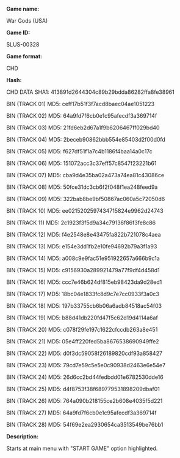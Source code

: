 **Game name:**

War Gods (USA)

**Game ID:**

SLUS-00328

**Game format:**

CHD

**Hash:**

CHD DATA SHA1: 413891d2644304c89b29bdda86282ffa8fe38961

BIN (TRACK 01) MD5: ceff17b51f3f7acd8baec04ae1051223

BIN (TRACK 02) MD5: 64a9fd7f6cb0e1c95afecdf3a369714f

BIN (TRACK 03) MD5: 21fd6eb2d67a1f9b6206467ff029bd40

BIN (TRACK 04) MD5: 2beceb90862bbb554e85403d2f00d0fd

BIN (TRACK 05) MD5: f627df51f1a7c4b1186f4baa14a0c17c

BIN (TRACK 06) MD5: 151072acc3c37eff57c8547f23221b61

BIN (TRACK 07) MD5: cba9d4e35ba02a473a74ea81c43086ce

BIN (TRACK 08) MD5: 50fce31dc3cb6f2f048f1ea248feed9a

BIN (TRACK 09) MD5: 322bab8be9bf50867ac060a5c72050d6

BIN (TRACK 10) MD5: ee0215202597434715824e9962d24743

BIN (TRACK 11) MD5: 2c1923f3f5d9a34c79136f86f3fe8c86

BIN (TRACK 12) MD5: f4e2548e8e43475fa822b721078c4aea

BIN (TRACK 13) MD5: e154e3dd1fb2e10fe94692b79a3f1a93

BIN (TRACK 14) MD5: a008c9e9fac51e951922657a666b9c1a

BIN (TRACK 15) MD5: c9156930a289921479a77f9df4d458d1

BIN (TRACK 16) MD5: ccc7e46b624df815eb98423da9d28ed1

BIN (TRACK 17) MD5: 18bc04e1833fc8d9c7e7cc0933f3a0c3

BIN (TRACK 18) MD5: 197b33755cb6b06a6adb84518ac54f03

BIN (TRACK 19) MD5: b88d41db220fd47f5c62d19d4114a6af

BIN (TRACK 20) MD5: c078f29fe197c1622cfccdb263a8e451

BIN (TRACK 21) MD5: 05e4ff220fed5ba8676538690949ffe2

BIN (TRACK 22) MD5: d0f3dc59058f26189820cdf93a858427

BIN (TRACK 23) MD5: 79cd7e59c5e5e0c90938d2463e6e54e7

BIN (TRACK 24) MD5: 26d6cc2bd44fedbdd01e6782530dde16

BIN (TRACK 25) MD5: d4f8753f38f689779531898209dbaf01

BIN (TRACK 26) MD5: 764a090b218155ce2b608e4035f5d221

BIN (TRACK 27) MD5: 64a9fd7f6cb0e1c95afecdf3a369714f

BIN (TRACK 28) MD5: 54f69e2ea2930654ca3513549be76bb1

**Description:**

Starts at main menu with "START GAME" option highlighted.
